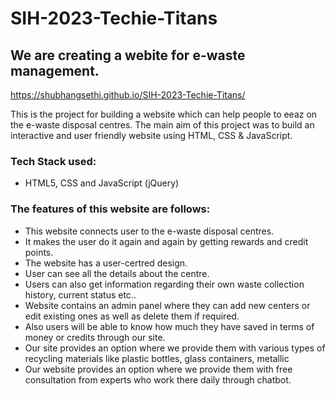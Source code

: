 # SIH-2023-Techie-Titans
## We are creating a webite for e-waste management.
https://shubhangsethi.github.io/SIH-2023-Techie-Titans/

This is the project for building a website which can help people to eeaz on the e-waste disposal centres.
The main aim of this project was to build an interactive and user friendly website using HTML, CSS & JavaScript.
### Tech Stack used:
* HTML5, CSS and JavaScript (jQuery)

### The features of this website are follows:
- This website connects user to the e-waste disposal centres.
- It makes the user do it again and again by getting rewards and credit points.
- The website has a user-certred design.
- User can see all the details about the centre.
- Users can also get information regarding their own waste collection history, current status etc..
- Website contains an admin panel where they can add new centers or edit existing ones as well as delete them if required.
- Also users will be able to know how much they have saved in terms of money or credits through our site.
- Our site provides an option where we provide them with various types of recycling materials like plastic bottles, glass containers, metallic
- Our website provides an option where we provide them with free consultation from experts who work there daily through chatbot.